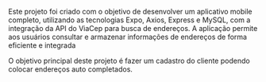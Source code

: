 Este projeto foi criado com o objetivo de desenvolver um aplicativo mobile completo, utilizando as tecnologias Expo, Axios, Express e MySQL, com a integração da API do ViaCep para busca de endereços. 
A aplicação permite aos usuários consultar e armazenar informações de endereços de forma eficiente e integrada

O objetivo principal deste projeto é fazer um cadastro do cliente podendo colocar endereços auto completados.
